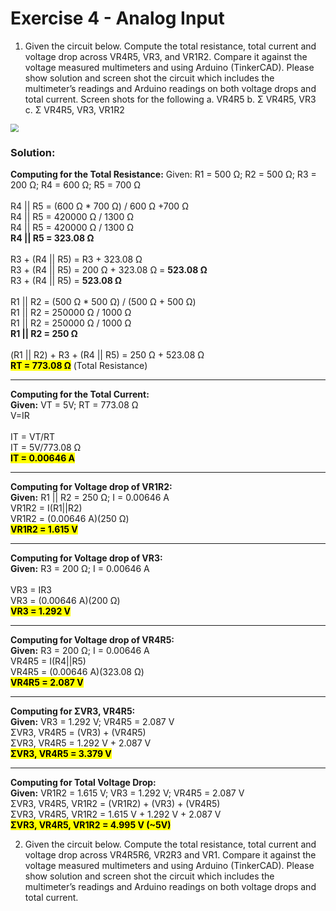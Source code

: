 # Exercise 4 - Analog Input



1. Given the circuit below. Compute the total resistance, total current and voltage drop across VR4R5, VR3, and VR1R2. Compare it against the voltage measured multimeters and using Arduino (TinkerCAD). Please show solution and screen shot the circuit which includes the multimeter’s readings and Arduino readings on both voltage drops and total current. Screen shots for the following
    a. VR4R5
    b. Σ VR4R5, VR3
    c. Σ VR4R5, VR3, VR1R2

<img src="https://raw.githubusercontent.com/zarexalvindaria/pembeds-projects/main/exercise-4-analog-input/img/ai-q1.jpg" style="zoom:80%;" />

### Solution:

**Computing for the Total Resistance:**
Given: R1 = 500 Ω; R2 = 500 Ω; R3 = 200 Ω; R4 = 600 Ω; R5 = 700 Ω<br/><br/>R4 || R5 = (600 Ω * 700 Ω) / 600 Ω +700 Ω<br/>
R4 || R5 = 420000 Ω / 1300 Ω<br/>
R4 || R5 = 420000 Ω / 1300 Ω<br/>**R4 || R5 = 323.08 Ω**<br/><br/>R3 + (R4 || R5) = R3 + 323.08 Ω<br/>
R3 + (R4 || R5) = 200 Ω + 323.08 Ω = **523.08 Ω**<br/>
R3 + (R4 || R5) = **523.08 Ω**<br/><br/>
R1 || R2 = (500 Ω * 500 Ω) / (500 Ω + 500 Ω) <br/>R1 || R2 = 250000 Ω / 1000 Ω<br/>
R1 || R2 = 250000 Ω / 1000 Ω<br/>**R1 || R2 = 250 Ω**<br/><br/>
(R1 || R2) + R3 + (R4 || R5) = 250 Ω + 523.08 Ω<br/><mark>
**RT  = 773.08 Ω**</mark> (Total Resistance)

- - - - - - - - - - - - - - - -
**Computing for the Total Current:**<br/>**Given:** VT  = 5V; RT  = 773.08 Ω<br/>
V=IR<br/><br/>
IT  = VT/RT<br/>
IT  = 5V/773.08 Ω<br/><mark>**IT  = 0.00646 A**</mark>

-------------

**Computing for Voltage drop of VR1R2:**<br/>**Given:** R1 || R2 = 250 Ω; I = 0.00646 A<br/>
VR1R2  = I(R1||R2)<br/>
VR1R2  = (0.00646 A)(250 Ω)<br/><mark>**VR1R2  = 1.615 V**</mark>

- - - - - - - - - - - - - - - -
**Computing for Voltage drop of VR3:**<br/>**Given:** R3 = 200 Ω; I = 0.00646 A<br/><br/>
VR3  = IR3<br/>
VR3  = (0.00646 A)(200 Ω)<br/><mark>**VR3  = 1.292 V**</mark>

- - - - - - - - - - - - - - - -
**Computing for Voltage drop of VR4R5:**<br/>**Given:** R3 = 200 Ω; I = 0.00646 A<br/>
VR4R5  = I(R4||R5)<br/>
VR4R5  = (0.00646 A)(323.08 Ω)<br/><mark>**VR4R5  = 2.087 V**</mark>

- - - - - - - - - - - - - - - -
**Computing for ΣVR3, VR4R5:**<br/>
**Given:** VR3 = 1.292 V; VR4R5 = 2.087 V<br/>
ΣVR3, VR4R5  = (VR3) + (VR4R5)<br/>ΣVR3, VR4R5  = 1.292 V + 2.087 V<br/><mark>**ΣVR3, VR4R5  = 3.379 V**</mark>

- - - - - - - - - - - - - - - -
**Computing for Total Voltage Drop:**<br/>
**Given:** VR1R2 = 1.615 V; VR3 = 1.292 V; VR4R5 = 2.087 V<br/>
ΣVR3, VR4R5, VR1R2  = (VR1R2) + (VR3) + (VR4R5)<br/>
ΣVR3, VR4R5, VR1R2 = 1.615 V + 1.292 V + 2.087 V<br/><mark>**ΣVR3, VR4R5, VR1R2  = 4.995 V (~5V)**</mark><br/>



2. Given the circuit below. Compute the total resistance, total current and voltage drop across VR4R5R6, VR2R3 and VR1. Compare it against the voltage measured multimeters and using Arduino (TinkerCAD). Please show solution and screen shot the circuit which includes the multimeter’s readings and Arduino readings on both voltage drops and total current.



